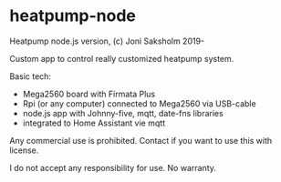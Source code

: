 # heatpump-node
Heatpump node.js version, (c) Joni Saksholm 2019-

Custom app to control really customized heatpump system.

Basic tech:
- Mega2560 board with Firmata Plus
- Rpi (or any computer) connected to Mega2560 via USB-cable
- node.js app with Johnny-five, mqtt, date-fns libraries
- integrated to Home Assistant vie mqtt




Any commercial use is prohibited. 
Contact if you want to use this with license.

I do not accept any responsibility for use.
No warranty. 
